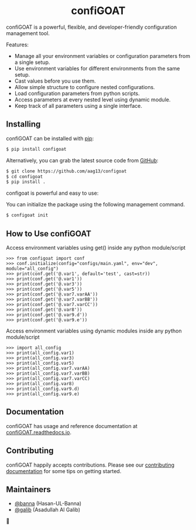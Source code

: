<h1 align="center"> confiGOAT </h1>

confiGOAT is a powerful, flexible, and developer-friendly configuration management tool.

Features:

- Manage all your environment variables or configuration parameters from a single setup.
- Use environment variables for different environments from the same setup.
- Cast values before you use them.
- Allow simple structure to configure nested configurations.
- Load configuration parameters from python scripts.
- Access parameters at every nested level using dynamic module.
- Keep track of all parameters using a single interface.

## Installing

confiGOAT can be installed with [pip](https://pip.pypa.io):

```bash
$ pip install configoat
```

Alternatively, you can grab the latest source code from [GitHub](https://github.com/aag13/configoat):

```bash
$ git clone https://github.com/aag13/configoat
$ cd configoat
$ pip install .
```

configoat is powerful and easy to use:

You can initialize the package using the following management command.
```bash
$ configoat init
```

## How to Use confiGOAT

Access environment variables using get() inside any python module/script
```python3
>>> from configoat import conf
>>> conf.initialize(config="configs/main.yaml", env="dev", module="all_config")
>>> print(conf.get('@.var1', default='test', cast=str))
>>> print(conf.get('@.var1'))
>>> print(conf.get('@.var3'))
>>> print(conf.get('@.var5'))
>>> print(conf.get('@.var7.varAA'))
>>> print(conf.get('@.var7.varBB'))
>>> print(conf.get('@.var7.varCC'))
>>> print(conf.get('@.var8'))
>>> print(conf.get('@.var9.d'))
>>> print(conf.get('@.var9.e'))
```

Access environment variables using dynamic modules inside any python module/script
```python3
>>> import all_config
>>> print(all_config.var1)
>>> print(all_config.var3)
>>> print(all_config.var5)
>>> print(all_config.var7.varAA)
>>> print(all_config.var7.varBB)
>>> print(all_config.var7.varCC)
>>> print(all_config.var8)
>>> print(all_config.var9.d)
>>> print(all_config.var9.e)
```

## Documentation

confiGOAT has usage and reference documentation at [confiGOAT.readthedocs.io](https://github.com/aag13/configoat/blob/main/README.rst).


## Contributing

confiGOAT happily accepts contributions. Please see our
[contributing documentation](https://github.com/aag13/configoat/blob/main/CONTRIBUTING.rst)
for some tips on getting started.


## Maintainers

- [@banna](https://github.com/Hasan-Ul-Banna) (Hasan-UL-Banna)
- [@galib](https://github.com/aag13) (Asadullah Al Galib)

👋



